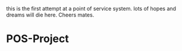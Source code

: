this is the first attempt at a point of service system. lots of hopes and
dreams will die here. Cheers mates.
# POS-Project
